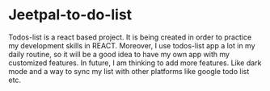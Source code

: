 # Jeetpal-to-do-list
Todos-list is a react based project. It is being created in order to practice my development skills in REACT. Moreover, I use todos-list app a lot in my daily routine, so it will be a good idea to have my own app with my customized features. In future, I am thinking to add more features. Like dark mode and a way to sync my list with other platforms like google todo list etc.
